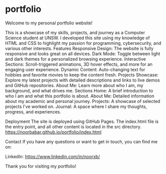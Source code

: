 # portfolio

Welcome to my personal portfolio website! 

This is a showcase of my skills, projects, and journey as a Computer Science student at UNSW. I developed this site using my knowledge of HTML and CSS to highlight my passion for programming, cybersecurity, and various other interests. 
Features
Responsive Design: The website is fully responsive and looks great on all devices.
Dark Mode: Toggle between light and dark themes for a personalized browsing experience.
Interactive Sections: Scroll-triggered animations, 3D hover effects, and more for an engaging user experience.
Dynamic Content: Auto-changing text for hobbies and favorite movies to keep the content fresh.
Projects Showcase: Explore my latest projects with detailed descriptions and links to live demos and GitHub repositories.
About Me: Learn more about who I am, my background, and what drives me.
Sections
Home: A brief introduction to who I am and what this portfolio is about.
About Me: Detailed information about my academic and personal journey.
Projects: A showcase of selected projects I've worked on.
Journal: A space where I share my thoughts, progress, and experiences.

Deployment
The site is deployed using GitHub Pages. The index.html file is the entry point, and all other content is located in the src directory. 
https://noorbabar.github.io/portfolio/index.html


Contact
If you have any questions or want to get in touch, you can find me on:

LinkedIn: https://www.linkedin.com/in/noorxb/ 


Thank you for visiting my portfolio!
